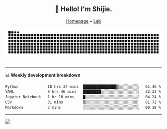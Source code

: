 <h2 align="center">👋 Hello! I'm Shijie.</h2>
<p align="center">
  <a href="https://xu-shi-jie.github.io"> Homepage</a> •
  <a href="https://onoda-lab.jp"> Lab </a>
</p>

![Snake animation](https://github.com/xu-shi-jie/xu-shi-jie/blob/output/github-snake.svg)


-------

📊 **Weekly development breakdown**
<!--START_SECTION:waka-->

```txt
Python             18 hrs 34 mins  ███████████████▒░░░░░░░░░   61.46 %
YAML               9 hrs 46 mins   ████████░░░░░░░░░░░░░░░░░   32.33 %
Jupyter Notebook   1 hr 16 mins    █░░░░░░░░░░░░░░░░░░░░░░░░   04.24 %
CSV                31 mins         ▒░░░░░░░░░░░░░░░░░░░░░░░░   01.72 %
Markdown           3 mins          ░░░░░░░░░░░░░░░░░░░░░░░░░   00.18 %
```

<!--END_SECTION:waka-->

-------
![](https://komarev.com/ghpvc/?username=xu-shi-jie&style=flat-square&color=blue) 
